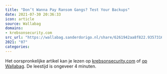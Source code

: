 ```yaml
---
title: "Don’t Wanna Pay Ransom Gangs? Test Your Backups"
date: 2021-07-30 20:36:33
icon: article
source: Wallabag
domains:
- krebsonsecurity.com
src_url: "https://wallabag.sanderdorigo.nl/share/6261942aa8f822.93573169"
2021: "07"
categories:
---
```

Het oorspronkelijke artikel kan je lezen op [krebsonsecurity.com](https://krebsonsecurity.com/2021/07/dont-wanna-pay-ransom-gangs-test-your-backups/) of [op Wallabag](https://wallabag.sanderdorigo.nl/share/6261942aa8f822.93573169). De leestijd is ongeveer 4 minuten.